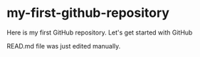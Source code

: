 # my-first-github-repository
Here is my first GitHub repository. Let's get started with GitHub

READ.md file was just edited manually. 
